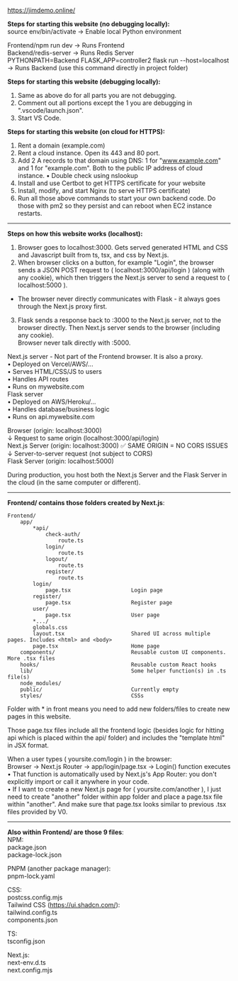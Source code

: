 https://jimdemo.online/

**Steps for starting this website (no debugging locally):**  
source env/bin/activate                                                ->  Enable local Python environment  

Frontend/npm run dev                                                   ->  Runs Frontend  
Backend/redis-server                                                   ->  Runs Redis Server  
PYTHONPATH=Backend FLASK_APP=controller2 flask run --host=localhost    ->  Runs Backend (use this command directly in project folder)                                   

**Steps for starting this website (debugging locally):**  
1. Same as above do for all parts you are not debugging.  
2. Comment out all portions except the 1 you are debugging in ".vscode/launch.json".  
3. Start VS Code.

**Steps for starting this website (on cloud for HTTPS):**
1. Rent a domain (example.com)
2. Rent a cloud instance. Open its 443 and 80 port.
3. Add 2 A records to that domain using DNS: 1 for "www.example.com" and 1 for "example.com". Both to the public IP address of cloud instance.
  •  Double check using nslookup
4. Install and use Certbot to get HTTPS certificate for your website
5. Install, modify, and start Nginx (to serve HTTPS certificate)
6. Run all those above commands to start your own backend code. Do those with pm2 so they persist and can reboot when EC2 instance restarts.

------

**Steps on how this website works (localhost):**  
1. Browser goes to localhost:3000. Gets served generated HTML and CSS and Javascript built from ts, tsx, and css by Next.js.  
2. When browser clicks on a button, for example "Login", the browser sends a JSON POST request to ( localhost:3000/api/login ) (along with any cookie), which then triggers the Next.js server to send a request to ( localhost:5000 ).  
  - The browser never directly communicates with Flask - it always goes through the Next.js proxy first.  
3. Flask sends a response back to :3000 to the Next.js server, not to the browser directly. Then Next.js server sends to the browser (including any cookie).  
Browser never talk directly with :5000.  

Next.js server - Not part of the Frontend browser. It is also a proxy.  
  •  Deployed on Vercel/AWS/...  
  •  Serves HTML/CSS/JS to users  
  •  Handles API routes  
  •  Runs on mywebsite.com  
Flask server  
  •  Deployed on AWS/Heroku/...  
  •  Handles database/business logic  
  •  Runs on api.mywebsite.com  

Browser (origin: localhost:3000)  
  ↓ Request to same origin (localhost:3000/api/login)  
Next.js Server (origin: localhost:3000) ✅ SAME ORIGIN = NO CORS ISSUES  
  ↓ Server-to-server request (not subject to CORS)  
Flask Server (origin: localhost:5000)  

During production, you host both the Next.js Server and the Flask Server in the cloud (in the same computer or different).  

------

**Frontend/ contains those folders created by Next.js**:  
```
Frontend/  
    app/  
        *api/  
            check-auth/  
                route.ts  
            login/  
                route.ts  
            logout/  
                route.ts  
            register/  
                route.ts  
        login/  
            page.tsx                   Login page  
        register/  
            page.tsx                   Register page  
        user/  
            page.tsx                   User page  
        *.../  
        globals.css      
        layout.tsx                     Shared UI across multiple pages. Includes <html> and <body>  
        page.tsx                       Home page  
    components/                        Reusable custom UI components. More .tsx files  
    hooks/                             Reusable custom React hooks  
    lib/                               Some helper function(s) in .ts file(s)  
    node_modules/  
    public/                            Currently empty  
    styles/                            CSSs  
```

Folder with * in front means you need to add new folders/files to create new pages in this website.  

Those page.tsx files include all the frontend logic (besides logic for hitting api which is placed within the api/ folder) and includes the "template html" in JSX format.  

When a user types ( yoursite.com/login ) in the browser:  
Browser → Next.js Router → app/login/page.tsx → Login() function executes  
  •  That function is automatically used by Next.js's App Router: you don't explicitly import or call it anywhere in your code.  
  •  If I want to create a new Next.js page for ( yoursite.com/another ), I just need to create "another" folder within app folder and place a page.tsx file within "another". And make sure that page.tsx looks similar to previous .tsx files provided by V0.  

------

**Also within Frontend/ are those 9 files**:  
NPM:  
package.json  
package-lock.json  

PNPM (another package manager):  
pnpm-lock.yaml  

CSS:  
postcss.config.mjs  
Tailwind CSS (https://ui.shadcn.com/):  
tailwind.config.ts  
components.json  

TS:  
tsconfig.json  

Next.js:  
next-env.d.ts  
next.config.mjs  
